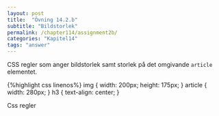 ```yaml
---
layout: post
title:  "Övning 14.2.b"
subtitle: "Bildstorlek"
permalink: /chapter114/assignment2b/
categories: "Kapitel14"
tags: "answer"
---
```

CSS regler som anger bildstorlek samt storlek på det omgivande `article` elementet.

{%highlight css linenos%}
img {
  width: 200px;
  height: 175px;
}
article {
  width: 280px;
}
h3 {
  text-align: center;
}

<figcaption>Css regler</figcaption>
